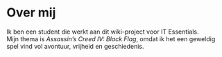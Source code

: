 # Over mij

Ik ben een student die werkt aan dit wiki-project voor IT Essentials.  
Mijn thema is *Assassin’s Creed IV: Black Flag*, omdat ik het een geweldig spel vind vol avontuur, vrijheid en geschiedenis.
